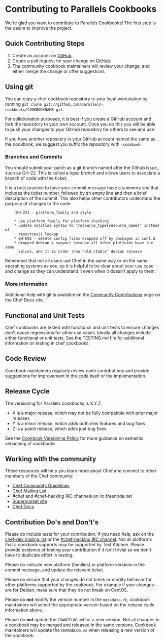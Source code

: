 # Contributing to Parallels Cookbooks

We're glad you want to contribute to Parallels Cookbooks! The first
step is the desire to improve the project.

## Quick Contributing Steps

1. Create an account on [GitHub](https://github.com).
2. Create a pull request for your change on [GitHub](https://github.com).
3. The community cookbook maintainers will review your change, and either merge
the change or offer suggestions.

## Using git

You can copy a chef cookbook repository to your local workstation by running
`git clone git://github.com/parallels-cookbooks/COOKBOOKNAME.git`.

For collaboration purposes, it is best if you create a GitHub account
and fork the repository to your own account. Once you do this you will
be able to push your changes to your GitHub repository for others to
see and use.

If you have another repository in your GitHub account named the same
as the cookbook, we suggest you suffix the repository with `-cookbook`.

### Branches and Commits

You should submit your patch as a git branch named after the Github
issue, such as GH-22. This is called a _topic branch_ and allows users
to associate a branch of code with the ticket.

It is a best practice to have your commit message have a _summary
line_ that includes the ticket number, followed by an empty line and
then a brief description of the commit. This also helps other
contributors understand the purpose of changes to the code.

```text
    [GH-22] - platform_family and style

    * use platform_family for platform checking
    * update notifies syntax to "resource_type[resource_name]" instead of
      resources() lookup
    * GH-692 - delete config files dropped off by packages in conf.d
    * dropped debian 4 support because all other platforms have the same
      values, and it is older than "old stable" debian release
```

Remember that not all users use Chef in the same way or on the same
operating systems as you, so it is helpful to be clear about your use
case and change so they can understand it even when it doesn't apply
to them.

### More information

Additional help with git is available on the [Community
Contributions](https://docs.chef.io/community_contributions.html#use-git)
page on the Chef Docs site.

## Functional and Unit Tests

Chef cookbooks are tested with functional and unit tests to ensure
changes don't cause regressions for other use cases.  Ideally all
changes include either functional or unit tests.  See the TESTING.md
file for additional information on testing in chef cookbooks.

## Code Review

Cookbook maintainers regularly review code contributions and provide suggestions
for improvement in the code itself or the implementation.

## Release Cycle

The versioning for Parallels cookbooks is X.Y.Z.

* X is a major release, which may not be fully compatible with prior major
releases
* Y is a minor release, which adds both new features and bug fixes
* Z is a patch release, which adds just bug fixes

See the [Cookbook Versioning Policy](https://chef-community.github.io/cvp/) for
more guidance on semantic versioning of cookbooks.

## Working with the community

These resources will help you learn more about Chef and connect to
other members of the Chef community:

* [Chef Community Guidelines](https://docs.chef.io/community_guidelines.html)
* [Chef Mailing List](https://discourse.chef.io/c/dev)
* #chef and #chef-hacking IRC channels on irc.freenode.net
* [Supermarket site](https://supermarket.chef.io)
* [Chef Docs](https://docs.chef.io)

## Contribution Do's and Don't's

Please do include tests for your contribution. If you need help, ask
on the
[chef-dev mailing list](https://discourse.chef.io/c/dev)
or the
[#chef-hacking IRC channel](https://community.chef.io/chat/chef-hacking).
Not all platforms that a cookbook supports may be supported by Test
Kitchen. Please provide evidence of testing your contribution if it
isn't trivial so we don't have to duplicate effort in testing.

Please do indicate new platform (families) or platform versions in the
commit message, and update the relevant ticket.

Please do ensure that your changes do not break or modify behavior for
other platforms supported by the cookbook. For example if your changes
are for Debian, make sure that they do not break on CentOS.

Please do **not** modify the version number in the `metadata.rb`, cookbook
maintainers will select the appropriate version based on the release cycle
information above.

Please do **not** update the `CHANGELOG.md` for a new version. Not all
changes to a cookbook may be merged and released in the same versions.
Cookbook maintainers will update the `CHANGELOG.md` when releasing a new
version of the cookbook.
